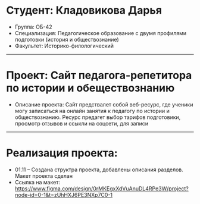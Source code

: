 # Студент: Кладовикова Дарья 
- Группа: ОБ-42
- Специализация: Педагогическое образование с двумя профилями подготовки (история и обществознание)
- Факультет: Историко-филологический
---
# Проект: Сайт педагога-репетитора по истории и обеществознанию 
- Описание проекта: Сайт предствалет собой веб-ресурс, где ученики могу записаться на онлайн занятия к педагогу по истории и обществознанию. Ресурс предагет выбор тарифов подготовики, просмотр отзывов и ссыкли на соцсети, для записи
---
# Реализация проекта:
- 01.11 – Создана структра проекта, добавлены описания разделов. Макет проекта сделан
- Ссылка на макет: https://www.figma.com/design/0rMKEgxXdVuAnuDL4RPe3W/project?node-id=0-1&t=zUhHXJ6PE3NXp7C0-1
